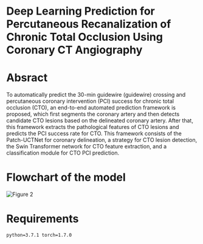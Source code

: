 # Deep Learning Prediction for Percutaneous Recanalization of Chronic Total Occlusion Using Coronary CT Angiography

# Absract
To automatically predict the 30-min guidewire (guidewire) crossing and percutaneous coronary intervention (PCI) success for chronic total occlusion (CTO), an end-to-end automated prediction framework is proposed, which first segments the coronary artery and then detects candidate CTO lesions based on the delineated coronary artery. After that, this framework extracts the pathological features of CTO lesions and predicts the PCI success rate for CTO. This framework consists of the Patch-UCTNet for coronary delineation, a strategy for CTO lesion detection, the Swin Transformer network for CTO feature extraction, and a classification module for CTO PCI prediction.

# Flowchart of the model
![Figure 2]([./flow_chart.png])


# Requirements
```python=3.7.1 torch=1.7.0```
